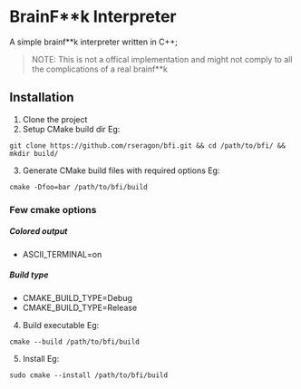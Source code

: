 
# BrainF**k Interpreter

A simple brainf**k interpreter written in C++;

> NOTE: This is not a offical implementation and might not comply to all the complications of a real brainf**k 

## Installation
1. Clone the project
2. Setup CMake build dir 
Eg:
```console
git clone https://github.com/rseragon/bfi.git && cd /path/to/bfi/ && mkdir build/
```
3. Generate CMake build files with required options
Eg:
```console
cmake -Dfoo=bar /path/to/bfi/build 
```
### Few cmake options
##### Colored output
+ ASCII_TERMINAL=on 
##### Build type
+ CMAKE_BUILD_TYPE=Debug
+ CMAKE_BUILD_TYPE=Release

4. Build executable
Eg:
```console
cmake --build /path/to/bfi/build
```
5. Install
Eg:
```console
sudo cmake --install /path/to/bfi/build
```

